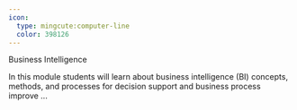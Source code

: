```yaml
---
icon:
  type: mingcute:computer-line
  color: 398126
---
```

Business Intelligence

In this module students will learn about business intelligence (BI) concepts, methods, and processes for decision support and business process improve ... 
